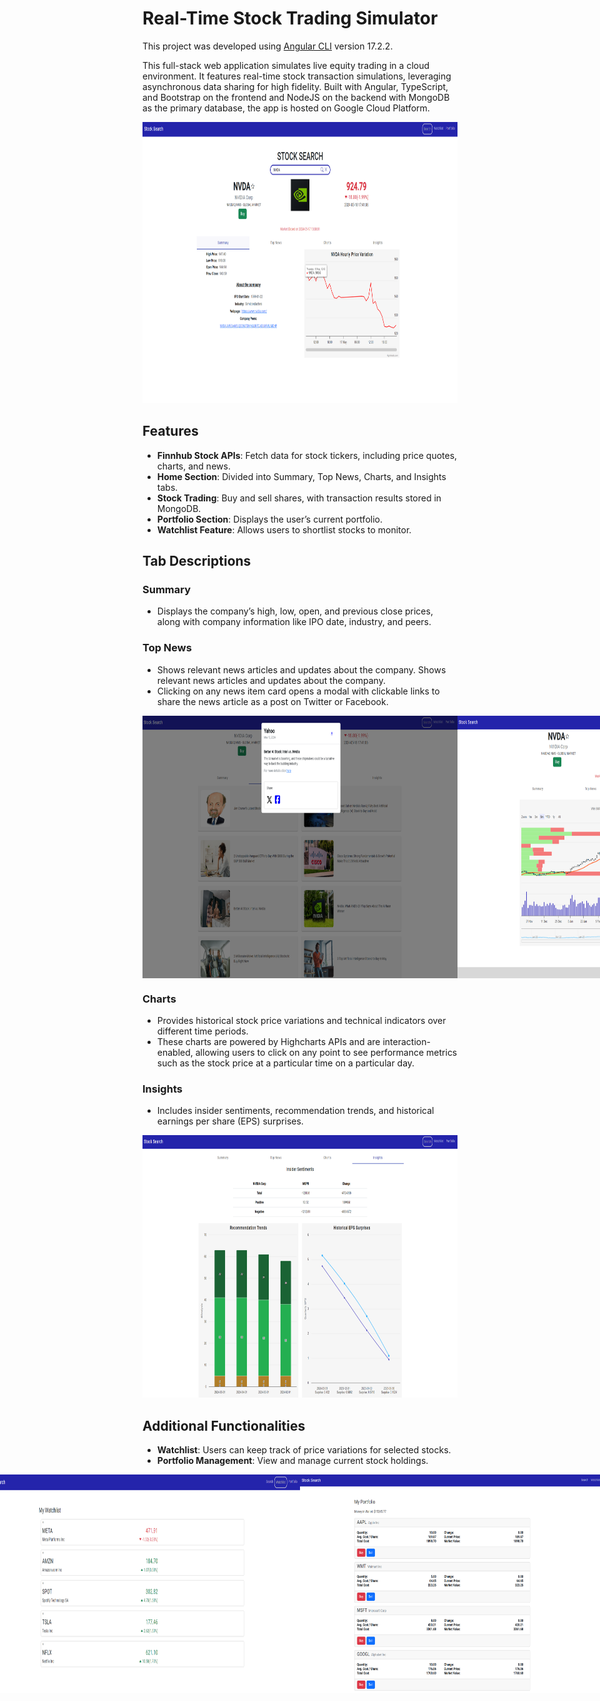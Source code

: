 # Real-Time Stock Trading Simulator

This project was developed using [Angular CLI](https://github.com/angular/angular-cli) version 17.2.2.

This full-stack web application simulates live equity trading in a cloud environment. It features real-time stock transaction simulations, leveraging asynchronous data sharing for high fidelity. Built with Angular, TypeScript, and Bootstrap on the frontend and NodeJS on the backend with MongoDB as the primary database, the app is hosted on Google Cloud Platform.

<img src="images/1.png" alt="Home Section" width="850" height="450">

## Features
- **Finnhub Stock APIs**: Fetch data for stock tickers, including price quotes, charts, and news.
- **Home Section**: Divided into Summary, Top News, Charts, and Insights tabs.
- **Stock Trading**: Buy and sell shares, with transaction results stored in MongoDB.
- **Portfolio Section**: Displays the user’s current portfolio.
- **Watchlist Feature**: Allows users to shortlist stocks to monitor.

## Tab Descriptions

### Summary
- Displays the company’s high, low, open, and previous close prices, along with company information like IPO date, industry, and peers.

### Top News
- Shows relevant news articles and updates about the company. Shows relevant news articles and updates about the company.
- Clicking on any news item card opens a modal with clickable links to share the news article as a post on Twitter or Facebook.

<div style="display: flex;">
  <img src="images/2.png" width="800" height="420">
  <img src="images/3.png" width="800" height="420">
</div>

### Charts
- Provides historical stock price variations and technical indicators over different time periods.
- These charts are powered by Highcharts APIs and are interaction-enabled, allowing users to click on any point to see performance metrics such as the stock price at a particular time on a particular day.

### Insights
- Includes insider sentiments, recommendation trends, and historical earnings per share (EPS) surprises.
<img src="images/4.png" width="800" height="420">

## Additional Functionalities
- **Watchlist**: Users can keep track of price variations for selected stocks.
- **Portfolio Management**: View and manage current stock holdings.

<div style="display: flex; justify-content: center;">
  <img src="images/5.png" width="800" height="350">
  <img src="images/6.png" width="800" height="350">
</div>
